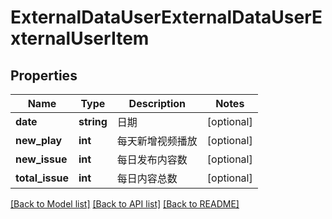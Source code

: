 # ExternalDataUserExternalDataUserExternalUserItem

## Properties
Name | Type | Description | Notes
------------ | ------------- | ------------- | -------------
**date** | **string** | 日期 | [optional] 
**new_play** | **int** | 每天新增视频播放 | [optional] 
**new_issue** | **int** | 每日发布内容数 | [optional] 
**total_issue** | **int** | 每日内容总数 | [optional] 

[[Back to Model list]](../README.md#documentation-for-models) [[Back to API list]](../README.md#documentation-for-api-endpoints) [[Back to README]](../README.md)

